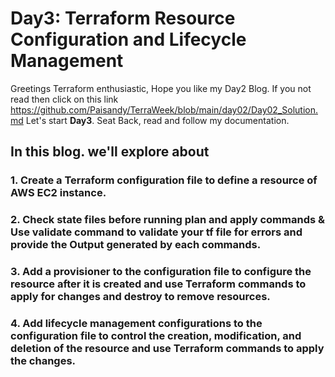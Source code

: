 # Day3: Terraform Resource Configuration and Lifecycle Management

Greetings Terraform enthusiastic, Hope you like my Day2 Blog. If you not read then click on this link https://github.com/Paisandy/TerraWeek/blob/main/day02/Day02_Solution.md Let's start **Day3**. Seat Back, read and follow my documentation.

## In this blog. we'll explore about
### 1. Create a Terraform configuration file to define a resource of AWS EC2 instance.
### 2. Check state files before running plan and apply commands & Use validate command to validate your tf file for errors and provide the Output generated by each commands.
### 3. Add a provisioner to the configuration file to configure the resource after it is created and use Terraform commands to apply for changes and destroy to remove resources.
### 4. Add lifecycle management configurations to the configuration file to control the creation, modification, and deletion of the resource and use Terraform commands to apply the changes.

